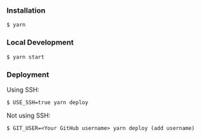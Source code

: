 ### Installation

```
$ yarn
```

###  Local Development

```
$ yarn start
```

### Deployment

Using SSH:

```
$ USE_SSH=true yarn deploy
```

Not using SSH:

```
$ GIT_USER=<Your GitHub username> yarn deploy (add username)
```